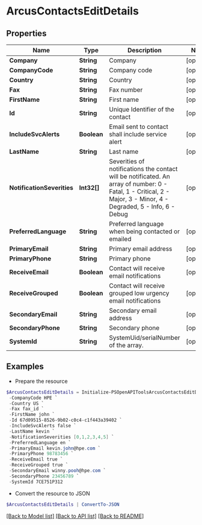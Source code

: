 # ArcusContactsEditDetails
## Properties

Name | Type | Description | Notes
------------ | ------------- | ------------- | -------------
**Company** | **String** | Company | [optional] 
**CompanyCode** | **String** | Company code | [optional] 
**Country** | **String** | Country | [optional] 
**Fax** | **String** | Fax number | [optional] 
**FirstName** | **String** | First name | [optional] 
**Id** | **String** | Unique Identifier of the contact | [optional] 
**IncludeSvcAlerts** | **Boolean** | Email sent to contact shall include service alert | [optional] 
**LastName** | **String** | Last name | [optional] 
**NotificationSeverities** | **Int32[]** | Severities of notifications the contact will be notificated. An array of number: 0 - Fatal, 1 - Critical, 2 - Major, 3 - Minor, 4 - Degraded, 5 - Info, 6 - Debug | [optional] 
**PreferredLanguage** | **String** | Preferred language when being contacted or emailed | [optional] 
**PrimaryEmail** | **String** | Primary email address | [optional] 
**PrimaryPhone** | **String** | Primary phone | [optional] 
**ReceiveEmail** | **Boolean** | Contact will receive email notifications | [optional] 
**ReceiveGrouped** | **Boolean** | Contact will receive grouped low urgency email notifications | [optional] 
**SecondaryEmail** | **String** | Secondary email address | [optional] 
**SecondaryPhone** | **String** | Secondary phone | [optional] 
**SystemId** | **String** | SystemUid/serialNumber of the array. | [optional] 

## Examples

- Prepare the resource
```powershell
$ArcusContactsEditDetails = Initialize-PSOpenAPIToolsArcusContactsEditDetails  -Company HPE `
 -CompanyCode HPE `
 -Country US `
 -Fax fax_id `
 -FirstName john `
 -Id 67d09515-8526-9b02-c0c4-c1f443a39402 `
 -IncludeSvcAlerts false `
 -LastName kevin `
 -NotificationSeverities [0,1,2,3,4,5] `
 -PreferredLanguage en `
 -PrimaryEmail kevin.john@hpe.com `
 -PrimaryPhone 98783456 `
 -ReceiveEmail true `
 -ReceiveGrouped true `
 -SecondaryEmail winny.pooh@hpe.com `
 -SecondaryPhone 23456789 `
 -SystemId 7CE751P312
```

- Convert the resource to JSON
```powershell
$ArcusContactsEditDetails | ConvertTo-JSON
```

[[Back to Model list]](../README.md#documentation-for-models) [[Back to API list]](../README.md#documentation-for-api-endpoints) [[Back to README]](../README.md)

